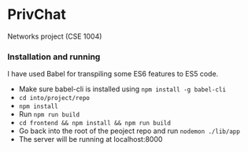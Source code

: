 # PrivChat
Networks project (CSE 1004)


### Installation and running
I have used Babel for transpiling some ES6 features to ES5 code.
+ Make sure babel-cli is installed using ``` npm install -g babel-cli ```
+ ``` cd into/project/repo ```
+ ``` npm install ```
+ Run ``` npm run build ```
+ ``` cd frontend && npm install && npm run build ```
+ Go back into the root of the peoject repo and run ``` nodemon ./lib/app ```
+ The server will be running at localhost:8000

